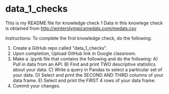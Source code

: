 # data_1_checks
This is my README file for knowledge check 1
Data in this knowlege check is obtained from http://winterolympicsmedals.com/medals.csv

Instructions:
To complete the first knowledge check, do the following:

1) Create a GitHub repo called "data_1_checks". 
2) Upon completion, Upload GitHub link in Google classroom.
3) Make a .ipynb file that contains the following and do the following:
   A) Pull in data from an API. 
   B) Find and print TWO descriptive statistics about your data. 
   C) Write a query in Pandas to select a particular set of your data. 
   D) Select and print the SECOND AND THIRD columns of your data frame.
   E) Select and print the FIRST 4 rows of your data frame.
4) Commit your changes.
